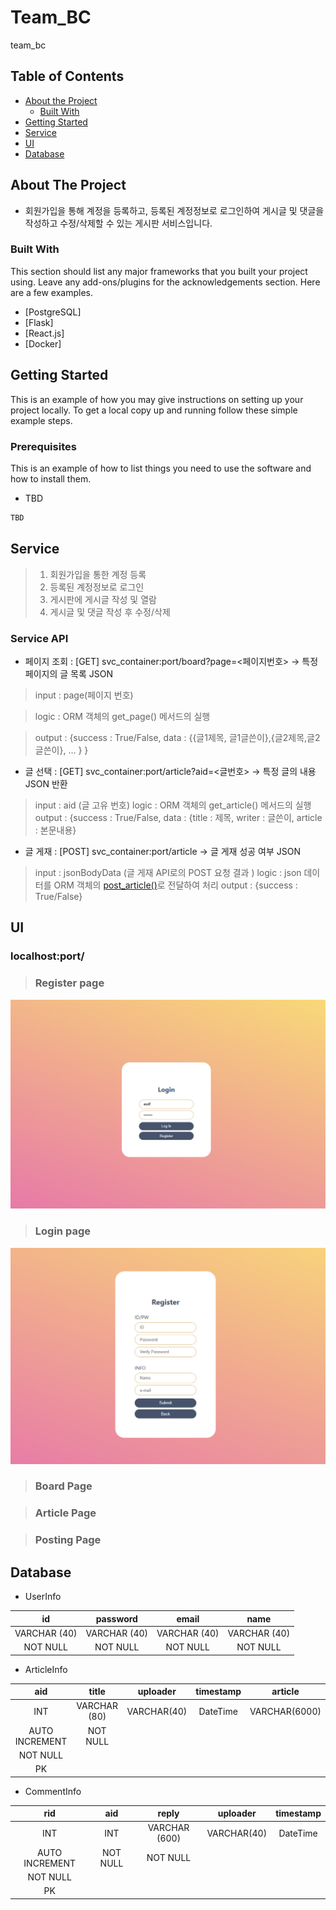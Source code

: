 # Team_BC

team_bc

<!-- PROJECT SHIELDS -->
<!--
*** I'm using markdown "reference style" links for readability.
*** Reference links are enclosed in brackets [ ] instead of parentheses ( ).
*** See the bottom of this document for the declaration of the reference variables
*** for contributors-url, forks-url, etc. This is an optional, concise syntax you may use.
*** https://www.markdownguide.org/basic-syntax/#reference-style-links
-->


<!-- TABLE OF CONTENTS -->
## Table of Contents

* [About the Project](#about-the-project)
  * [Built With](#built-with)
* [Getting Started](#getting-started)
* [Service](#service)
* [UI](#ui)
* [Database](#database)


<!-- ABOUT THE PROJECT -->
## About The Project

* 회원가입을 통해 계정을 등록하고, 등록된 계정정보로 로그인하여 게시글 및 댓글을 작성하고 수정/삭제할 수 있는 게시판 서비스입니다. 

### Built With
This section should list any major frameworks that you built your project using. Leave any add-ons/plugins for the acknowledgements section. Here are a few examples.

* [PostgreSQL]
* [Flask]
* [React.js]
* [Docker]


<!-- GETTING STARTED -->
## Getting Started

This is an example of how you may give instructions on setting up your project locally.
To get a local copy up and running follow these simple example steps.

### Prerequisites

This is an example of how to list things you need to use the software and how to install them.
* TBD
```sh
TBD
```


<!-- SERVICE -->
## Service

> 1. 회원가입을 통한 계정 등록
> 2. 등록된 계정정보로 로그인
> 3. 게시판에 게시글 작성 및 열람
> 4. 게시글 및 댓글 작성 후 수정/삭제

### Service API

* 페이지 조회 : [GET] svc_container:port/board?page=<페이지번호> → 특정 페이지의 글 목록 JSON

> input : page(페이지 번호)

> logic : ORM 객체의 get_page() 메서드의 실행

> output : {success : True/False, data : {{글1제목, 글1글쓴이},{글2제목,글2글쓴이}, … } }

* 글 선택 : [GET] svc_container:port/article?aid=<글번호> → 특정 글의 내용  JSON 반환

> input : aid (글 고유 번호)
> logic : ORM 객체의 get_article() 메서드의 실행
> output : {success : True/False, data : {title : 제목, writer : 글쓴이, article : 본문내용}

* 글 게재 : [POST] svc_container:port/article → 글 게재 성공 여부 JSON

> input : jsonBodyData (글 게재 API로의 POST 요청 결과 )
> logic : json 데이터를 ORM 객체의 [post_article()](https://www.notion.so/dcca19a52603482a84a966f922e3499a)로 전달하여 처리 
> output : {success : True/False}

<!-- UI -->
## UI

### localhost:port/

> ### Register page

![alt text](img/UI_register.png "Title Text")

> ### Login page

![alt text](img/UI_login.png "Title Text")

> ### Board Page

> ### Article Page

> ### Posting Page

<!-- DATABASE -->
## Database

* UserInfo

| id | password | email | name |
| :---: | :---: | :---: | :---: |
| VARCHAR (40) | VARCHAR (40) | VARCHAR (40) | VARCHAR (40) |
| NOT NULL | NOT NULL | NOT NULL | NOT NULL |

* ArticleInfo

| aid | title | uploader | timestamp | article |
| :---: | :---: | :---: | :---: | :---: |
| INT | VARCHAR (80) | VARCHAR(40) | DateTime | VARCHAR(6000) |
| AUTO INCREMENT | NOT NULL |
| NOT NULL |
| PK | 

* CommentInfo

| rid | aid | reply | uploader | timestamp |
| :---: | :---: | :---: | :---: | :---: |
| INT | INT | VARCHAR (600) | VARCHAR(40) | DateTime |
| AUTO INCREMENT | NOT NULL | NOT NULL |
| NOT NULL |
| PK | 


